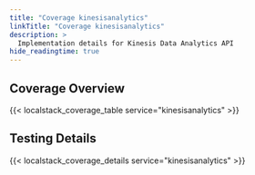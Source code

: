 ```yaml
---
title: "Coverage kinesisanalytics"
linkTitle: "Coverage kinesisanalytics"
description: >
  Implementation details for Kinesis Data Analytics API
hide_readingtime: true
---
```


## Coverage Overview
{{< localstack_coverage_table service="kinesisanalytics" >}}

## Testing Details
{{< localstack_coverage_details service="kinesisanalytics" >}}
